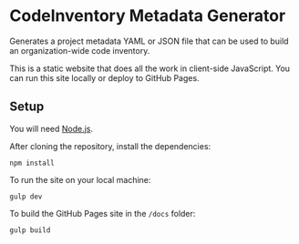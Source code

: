 # CodeInventory Metadata Generator

Generates a project metadata YAML or JSON file that can be used to build an organization-wide code inventory.

This is a static website that does all the work in client-side JavaScript. You can run this site locally or deploy to GitHub Pages.

## Setup

You will need [Node.js](https://nodejs.org/).

After cloning the repository, install the dependencies:

```
npm install
```

To run the site on your local machine:

```
gulp dev
```

To build the GitHub Pages site in the `/docs` folder:

```
gulp build
```
